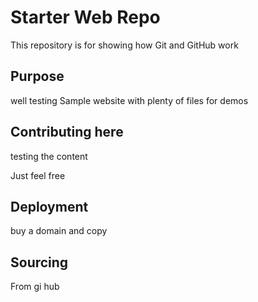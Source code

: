 # Starter Web Repo

This repository is for showing how Git and GitHub work

## Purpose
well testing
Sample website with plenty of files for demos

## Contributing here

testing the content

Just feel free

## Deployment

buy a domain and copy

## Sourcing
From gi hub